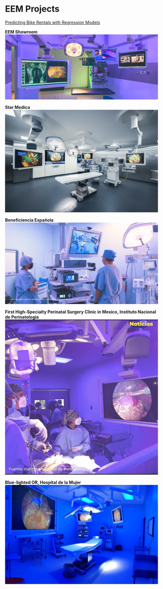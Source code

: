 # EEM Projects

<a href="https://brunotapiagarcia.github.io/Regression-Model/" >Predicting Bike Rentals with Regression Models</a>

**EEM Showroom**
![Descripción de la imagen](Foto-de-Quirofano-Multiespecialidad-Showroom-EEM-Especialistas-de-Equipo-Medico-em.com_.mx_.png)

**Star Medica**
![Descripción de la imagen](IMG_8853.PNG)

**Beneficiencia Española**
![Descripción de la imagen](Foto-de-Quirofano-MultiespecialidadLa-Bene-San-Luis-EEM-Especialistas-de-Equipo-Medico-em.com_.mx_.png)

**First High-Specialty Perinatal Surgery Clinic in Mexico, Instituto Nacional de Perinatología**
![Descripción de la imagen](IMG_8854.PNG)

**Blue-lighted OR, Hospital de la Mujer**
![Descripción de la imagen](116e2f55-e23d-4770-bbf2-c7df1cfa5101.JPG)
